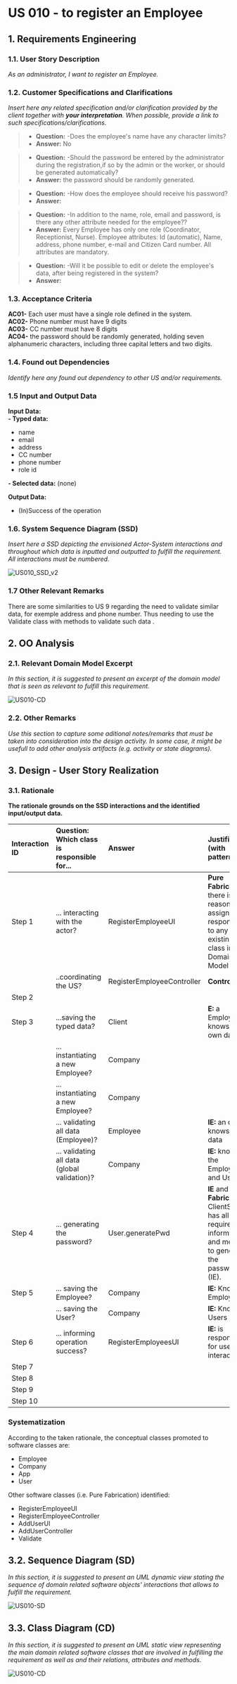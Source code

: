 # US 010 - to register an Employee

## 1. Requirements Engineering

### 1.1. User Story Description

*As an administrator, I want to register an Employee.*

### 1.2. Customer Specifications and Clarifications 

*Insert here any related specification and/or clarification provided by the client together with **your interpretation**. When possible, provide a link to such specifications/clarifications.*

>- **Question:**
    -Does the employee's name have any character limits?
>- **Answer:** No

>- **Question:**
   -Should the password be entered by the administrator during the registration,if so by the admin or the worker, or should be generated automatically?
>- **Answer:** the password should be randomly generated.

>- **Question:**
   -How does the employee should receive his password?
>- **Answer:** 

>- **Question:**
   -In addition to the name, role, email and password, is there any other attribute needed for the employee??
>- **Answer:** Every Employee has only one role (Coordinator, Receptionist, Nurse).
   Employee attributes: Id (automatic), Name, address, phone number, e-mail and Citizen Card number.
   All attributes are mandatory.

>- **Question:**
   -Will it be possible to edit or delete the employee's data, after being registered in the system?
>- **Answer:**

### 1.3. Acceptance Criteria

**AC01-** Each user must have a single role defined in the system.\
**AC02-** Phone number must have 9 digits\
**AC03-** CC number must have 8 digits\
**AC04-**  the password should be randomly generated, holding seven alphanumeric characters, including three capital letters and two digits.


### 1.4. Found out Dependencies

*Identify here any found out dependency to other US and/or requirements.*

### 1.5 Input and Output Data
**Input Data:**\
**- Typed data:**

- name
- email
- address
- CC number
- phone number
- role id

**- Selected data:**
(none)

**Output Data:**

- (In)Success of the operation

### 1.6. System Sequence Diagram (SSD)

*Insert here a SSD depicting the envisioned Actor-System interactions and throughout which data is inputted and outputted to fulfill the requirement. All interactions must be numbered.*

![US010_SSD_v2](US010_SSD_v2.svg)

### 1.7 Other Relevant Remarks

There are some similarities to US 9 regarding the need to validate similar data, for exemple address and phone number. Thus needing to use the Validate class with methods to validate such data 
.
## 2. OO Analysis

### 2.1. Relevant Domain Model Excerpt 
*In this section, it is suggested to present an excerpt of the domain model that is seen as relevant to fulfill this requirement.* 

![US010-CD](US010_DM.svg)

### 2.2. Other Remarks

*Use this section to capture some aditional notes/remarks that must be taken into consideration into the design activity. In some case, it might be usefull to add other analysis artifacts (e.g. activity or state diagrams).* 

## 3. Design - User Story Realization 

### 3.1. Rationale

**The rationale grounds on the SSD interactions and the identified input/output data.**

| Interaction ID | Question: Which class is responsible for...  | Answer                     | Justification (with patterns)                                                                                          |
|:---------------|:---------------------------------------------|:---------------------------|:-----------------------------------------------------------------------------------------------------------------------|
| Step 1  		     | 			... interacting with the actor?				       | RegisterEmployeeUI         | **Pure Fabrication:** there is no reason to assign this responsibility to any existing class in the Domain Model       |
|                | ..coordinating the US?                       | RegisterEmployeeController | **Controller**                                                                                                         |
| Step 2 		      | 							                                      |                            |                                                                                                                        |
| Step 3 		      | 		...saving the typed data?						            | Client                     | **E:** a Employee knows its own data                                                                                   |
|                | ... instantiating a new Employee?            | Company                    |                                                                                                                        |
|                | ... instantiating a new Employee?            | Company                    |                                                                                                                        |
|                | ... validating all data (Employee)?          | Employee                   | **IE:** an object knows its data                                                                                       |
|                | ... validating all data (global validation)? | Company                    | **IE:** knows all the Employees and Users                                                                              |
| Step 4  		     | 		... generating the password?					          | User.generatePwd           | **IE** and **Pure Fabrication**: ClientStore has all the required information and means to generate the password (IE). |
| Step 5  		     | 			... saving the Employee?				              | Company                    | **IE:** Knows all Employees                                                                                            |
|                | ... saving the User?                         | Company                    | **IE:** Knows all Users                                                                                                |
| Step 6  		     | 			... informing operation success?				                                      | RegisterEmployeesUI	       | **IE:** is responsible for user interactions                                                                           |           
| Step 7  		     | 							                                      |                            |                                                                                                                        |
| Step 8  		     | 							                                      |                            |                                                                                                                        |
| Step 9  		     | 							                                      |                            |                                                                                                                        |
| Step 10  		    | 							                                      |                            |                                                                                                                        |  


### Systematization ##

According to the taken rationale, the conceptual classes promoted to software classes are: 

 * Employee
 * Company
 * App
 * User

Other software classes (i.e. Pure Fabrication) identified: 
 * RegisterEmployeeUI  
 * RegisterEmployeeController
 * AddUserUI
 * AddUserController
 * Validate

## 3.2. Sequence Diagram (SD)

*In this section, it is suggested to present an UML dynamic view stating the sequence of domain related software objects' interactions that allows to fulfill the requirement.* 

![US010-SD](US010_SD.svg)

## 3.3. Class Diagram (CD)

*In this section, it is suggested to present an UML static view representing the main domain related software classes that are involved in fulfilling the requirement as well as and their relations, attributes and methods.*

![US010-CD](US010_CD.svg)






